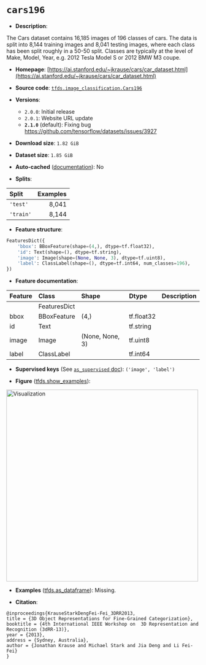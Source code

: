 <div itemscope itemtype="http://schema.org/Dataset">
  <div itemscope itemprop="includedInDataCatalog" itemtype="http://schema.org/DataCatalog">
    <meta itemprop="name" content="TensorFlow Datasets" />
  </div>
  <meta itemprop="name" content="cars196" />
  <meta itemprop="description" content="The Cars dataset contains 16,185 images of 196 classes of cars. The data is split into 8,144 training images and 8,041 testing images, where each class has been split roughly in a 50-50 split. Classes are typically at the level of Make, Model, Year, e.g. 2012 Tesla Model S or 2012 BMW M3 coupe.&#10;&#10;To use this dataset:&#10;&#10;```python&#10;import tensorflow_datasets as tfds&#10;&#10;ds = tfds.load(&#x27;cars196&#x27;, split=&#x27;train&#x27;)&#10;for ex in ds.take(4):&#10;  print(ex)&#10;```&#10;&#10;See [the guide](https://www.tensorflow.org/datasets/overview) for more&#10;informations on [tensorflow_datasets](https://www.tensorflow.org/datasets).&#10;&#10;&lt;img src=&quot;https://storage.googleapis.com/tfds-data/visualization/fig/cars196-2.1.0.png&quot; alt=&quot;Visualization&quot; width=&quot;500px&quot;&gt;&#10;&#10;" />
  <meta itemprop="url" content="https://www.tensorflow.org/datasets/catalog/cars196" />
  <meta itemprop="sameAs" content="https://ai.stanford.edu/~jkrause/cars/car_dataset.html" />
  <meta itemprop="citation" content="@inproceedings{KrauseStarkDengFei-Fei_3DRR2013,&#10;title = {3D Object Representations for Fine-Grained Categorization},&#10;booktitle = {4th International IEEE Workshop on  3D Representation and Recognition (3dRR-13)},&#10;year = {2013},&#10;address = {Sydney, Australia},&#10;author = {Jonathan Krause and Michael Stark and Jia Deng and Li Fei-Fei}&#10;}" />
</div>

# `cars196`


*   **Description**:

The Cars dataset contains 16,185 images of 196 classes of cars. The data is
split into 8,144 training images and 8,041 testing images, where each class has
been split roughly in a 50-50 split. Classes are typically at the level of Make,
Model, Year, e.g. 2012 Tesla Model S or 2012 BMW M3 coupe.

*   **Homepage**:
    [https://ai.stanford.edu/~jkrause/cars/car_dataset.html](https://ai.stanford.edu/~jkrause/cars/car_dataset.html)

*   **Source code**:
    [`tfds.image_classification.Cars196`](https://github.com/tensorflow/datasets/tree/master/tensorflow_datasets/image_classification/cars196.py)

*   **Versions**:

    *   `2.0.0`: Initial release
    *   `2.0.1`: Website URL update
    *   **`2.1.0`** (default): Fixing bug
        https://github.com/tensorflow/datasets/issues/3927

*   **Download size**: `1.82 GiB`

*   **Dataset size**: `1.85 GiB`

*   **Auto-cached**
    ([documentation](https://www.tensorflow.org/datasets/performances#auto-caching)):
    No

*   **Splits**:

Split     | Examples
:-------- | -------:
`'test'`  | 8,041
`'train'` | 8,144

*   **Feature structure**:

```python
FeaturesDict({
    'bbox': BBoxFeature(shape=(4,), dtype=tf.float32),
    'id': Text(shape=(), dtype=tf.string),
    'image': Image(shape=(None, None, 3), dtype=tf.uint8),
    'label': ClassLabel(shape=(), dtype=tf.int64, num_classes=196),
})
```

*   **Feature documentation**:

Feature | Class        | Shape           | Dtype      | Description
:------ | :----------- | :-------------- | :--------- | :----------
        | FeaturesDict |                 |            |
bbox    | BBoxFeature  | (4,)            | tf.float32 |
id      | Text         |                 | tf.string  |
image   | Image        | (None, None, 3) | tf.uint8   |
label   | ClassLabel   |                 | tf.int64   |

*   **Supervised keys** (See
    [`as_supervised` doc](https://www.tensorflow.org/datasets/api_docs/python/tfds/load#args)):
    `('image', 'label')`

*   **Figure**
    ([tfds.show_examples](https://www.tensorflow.org/datasets/api_docs/python/tfds/visualization/show_examples)):

<img src="https://storage.googleapis.com/tfds-data/visualization/fig/cars196-2.1.0.png" alt="Visualization" width="500px">

*   **Examples**
    ([tfds.as_dataframe](https://www.tensorflow.org/datasets/api_docs/python/tfds/as_dataframe)):
    Missing.

*   **Citation**:

```
@inproceedings{KrauseStarkDengFei-Fei_3DRR2013,
title = {3D Object Representations for Fine-Grained Categorization},
booktitle = {4th International IEEE Workshop on  3D Representation and Recognition (3dRR-13)},
year = {2013},
address = {Sydney, Australia},
author = {Jonathan Krause and Michael Stark and Jia Deng and Li Fei-Fei}
}
```

